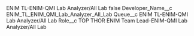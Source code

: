 <?xml version="1.0" encoding="UTF-8"?>
<CustomMetadata xmlns="http://soap.sforce.com/2006/04/metadata" xmlns:xsi="http://www.w3.org/2001/XMLSchema-instance" xmlns:xsd="http://www.w3.org/2001/XMLSchema">
    <label>ENIM TL-ENIM-QMI Lab Analyzer/All Lab</label>
    <protected>false</protected>
    <values>
        <field>Developer_Name__c</field>
        <value xsi:type="xsd:string">ENIM_TL_ENIM_QMI_Lab_Analyzer_All_Lab</value>
    </values>
    <values>
        <field>Queue__c</field>
        <value xsi:type="xsd:string">ENIM TL-ENIM-QMI Lab Analyzer/All Lab</value>
    </values>
    <values>
        <field>Role__c</field>
        <value xsi:type="xsd:string">TOP THOR ENIM Team Lead-ENIM-QMI Lab Analyzer/All Lab</value>
    </values>
</CustomMetadata>

